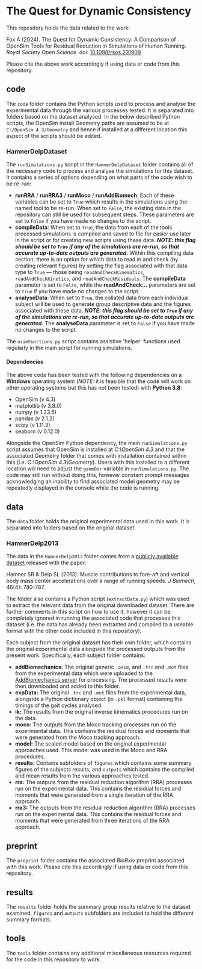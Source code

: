 # The Quest for Dynamic Consistency

This repository holds the data related to the work:

Fox A (2024). The Quest for Dynamic Consistency: A Comparison of OpenSim Tools for Residual Reduction in Simulations of Human Running. *Royal Society Open Science*. doi: [10.1098/rsos.231909](https://doi.org/10.1098/rsos.231909)

Please cite the above work accordingly if using data or code from this repository.

## code

The `code` folder contains the Python scripts used to process and analyse the experimental data through the various processes tested. It is separated into folders based on the dataset analysed. In the below described Python scripts, the OpenSim install Geometry paths are assumed to be at `C:/OpenSim 4.3/Geometry` and hence if installed at a different location this aspect of the scripts should be edited.

### HamnerDelpDataset

The `runSimulations.py` script in the `HamnerDelpDataset` folder contains all of the necessary code to process and analyse the simulations for this dataset. It contains a series of options depending on what parts of the code wish to be re-run:

- **runRRA** / **runRRA3** / **runMoco** / **runAddBiomech**: Each of these variables can be set to `True` which results in the simulations using the named tool to be re-run. When set to `False`, the existing data in the repository can still be used for subsequent steps. These parameters are set to `False` if you have made no changes to the script.
- **compileData**: When set to `True`, the data from each of the tools processed simulations is compiled and saved to file for easier use later in the script or for creating new scripts using these data. ***NOTE: this flag should be set to `True` if any of the simulations are re-run, so that accurate up-to-date outputs are generated.*** Within this compiling data section, there is an option for which data to read in and check (by creating relevant figures) by setting the flag associated with that data type to `True` — those being `readAndCheckKinematics`, `readAndCheckKinetics`, and `readAndCheckResiduals`. The **compileData** parameter is set to `False`, while the **readAndCheck...** parameters are set to `True` if you have made no changes to the script.
- **analyseData**: When set to `True`, the collated data from each individual subject will be used to generate group descriptive data and the figures associated with these data. ***NOTE: this flag should be set to `True` if any of the simulations are re-run, so that accurate up-to-date outputs are generated.*** The **analyseData** parameter is set to `False` if you have made no changes to the script.

The `osimFunctions.py` script contains assistive 'helper' functions used regularly in the main script for running simulations.

#### Dependencies

The above code has been tested with the following dependencies on a **Windows** operating system (*NOTE:* it is feasible that the code will work on other operating systems but this has not been tested) with **Python 3.8**:

- OpenSim (v 4.3)
- matplotlib (v 3.8.0)
- numpy (v 1.23.5)
- pandas (v 2.1.2)
- scipy (v 1.11.3)
- seaborn (v 0.12.0)

Alongside the OpenSim Python dependency, the main `runSimulations.py` script assumes that OpenSim is installed at *C:\OpenSim 4.3* and that the associated Geometry folder that comes with installation contained within this (i.e. *C:\OpenSim 4.3\Geometry*). Users with this installed to a different location will need to adjust the `geomDir` variable in `runSimulations.py`. The code may still run without doing this, however constant prompt messages acknowledging an inability to find associated model geometry may be repeatedly displayed in the console while the code is running.

## data

The `data` folder holds the original experimental data used in this work. It is separated into folders based on the original dataset.

### HamnerDelp2013

The data in the `HamnerDelp2013` folder comes from a [publicly available dataset](https://simtk.org/projects/nmbl_running) released with the paper:

Hamner SR & Delp SL (2013). Muscle contributions to fore-aft and vertical body mass center accelerations over a range of running speeds. *J Biomech*, 46(4): 780-787. 

The folder also contains a Python script (`extractData.py`) which was used to extract the relevant data from the original downloaded dataset. There are further comments in this script on how to use it, however it can be completely ignored in running the associated code that processes this dataset (i.e. the data has already been extracted and compiled to a useable format with the other code included in this repository).

Each subject from the original dataset has their own folder, which contains the original experimental data alongside the processed outputs from the present work. Specifically, each subject folder contains:

- **addBiomechanics:** The original generic `.osim`, and `.trc` and `.mot` files from the experimental data which were uploaded to the [AddBiomechanics server](https://addbiomechanics.org/) for processing. The processed results were then downloaded and added to this folder.
- **expData:** The original `.trc` and `.mot` files from the experimental data, alongside a Python dictionary object (in `.pkl` format) containing the timings of the gait cycles analysed.
- **ik:** The results from the original inverse kinematics procedures run on the data.
- **moco:** The outputs from the Moco tracking processes run on the experimental data. This contains the residual forces and moments that were generated from the Moco tracking approach.
- **model:** The scaled model based on the original experimental approaches used. This model was used in the Moco and RRA procedures. 
- **results:** Contains subfolders of `figures` which contains some summary figures of the subjects results, and `outputs` which contains the compiled and mean results from the various approaches tested.
- **rra:** The outputs from the residual reduction algorithm (RRA) processes run on the experimental data. This contains the residual forces and moments that were generated from a single iteration of the RRA approach.
- **rra3:** The outputs from the residual reduction algorithm (RRA) processes run on the experimental data. This contains the residual forces and moments that were generated from three iterations of the RRA approach.

## preprint

The `preprint` folder contains the associated *BioRxiv* preprint associated with this work. Please cite this accordingly if using data or code from this repository.

## results

The `results` folder holds the summary group results relative to the dataset examined. `figures` and `outputs` subfolders are included to hold the different summary formats.

## tools

The `tools` folder contains any additional miscellaneous resources required for the code in this repository to work.


